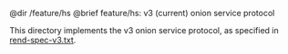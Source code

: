@dir /feature/hs
@brief feature/hs: v3 (current) onion service protocol

This directory implements the v3 onion service protocol,
as specified in
[rend-spec-v3.txt](https://gitweb.torproject.org/torspec.git/tree/rend-spec-v3.txt).


